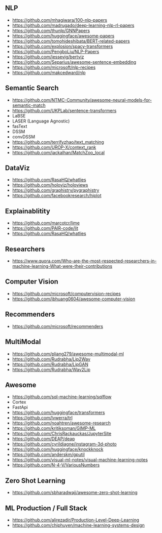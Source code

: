  ## NLP 

 - https://github.com/mhagiwara/100-nlp-papers
 - https://github.com/madrugado/deep-learning-nlp-rl-papers
 - https://github.com/thunlp/GNNPapers
 - https://github.com/huggingface/awesome-papers
 - https://github.com/tomohideshibata/BERT-related-papers
 - https://github.com/explosion/spacy-transformers
 - https://github.com/PengboLiu/NLP-Papers
 - https://github.com/jessevig/bertviz
 - https://github.com/Separius/awesome-sentence-embedding
 - https://github.com/microsoft/nlp-recipes
 - https://github.com/makcedward/nlp

## Semantic Search
- https://github.com/NTMC-Community/awesome-neural-models-for-semantic-match
- https://github.com/UKPLab/sentence-transformers
- LaBSE
- LASER (Language Agnostic)
- fasText
- DSSM
- convDSSM
- https://github.com/terrifyzhao/text_matching
- https://github.com/UROP-X/context_rank
- https://github.com/jackalhan/MatchZoo_local


## DataViz
- https://github.com/RasaHQ/whatlies
- https://github.com/holoviz/holoviews
- https://github.com/graphistry/pygraphistry
- https://github.com/facebookresearch/hiplot

## Explainablitity
- https://github.com/marcotcr/lime
- https://github.com/PAIR-code/lit
- https://github.com/RasaHQ/whatlies

  
## Researchers
- https://www.quora.com/Who-are-the-most-respected-researchers-in-machine-learning-What-were-their-contributions

## Computer Vision
- https://github.com/microsoft/computervision-recipes
- https://github.com/jbhuang0604/awesome-computer-vision

## Recommenders 
- https://github.com/microsoft/recommenders

## MultiModal
- https://github.com/pliang279/awesome-multimodal-ml
- https://github.com/Rudrabha/Lip2Wav
- https://github.com/Rudrabha/LipGAN
- https://github.com/Rudrabha/Wav2Lip



## Awesome
- https://github.com/sql-machine-learning/sqlflow
- Cortex
- FastApi
- https://github.com/huggingface/transformers
- https://github.com/lvwerra/trl
- https://github.com/noahtren/awesome-research
- https://github.com/kritiksoman/GIMP-ML
- https://github.com/ChrisRackauckas/JupyterSite
- https://github.com/DEAP/deap
- https://github.com/cyrildiagne/instagram-3d-photo
- https://github.com/huggingface/knockknock
- https://github.com/anderskm/gputil 
- https://github.com/visual-ml-notes/visual-machine-learning-notes
- https://github.com/N-4-V/VariousNumbers
## Zero Shot Learning
- https://github.com/sbharadwajj/awesome-zero-shot-learning


## ML Production / Full Stack
- https://github.com/alirezadir/Production-Level-Deep-Learning
- https://github.com/chiphuyen/machine-learning-systems-design
